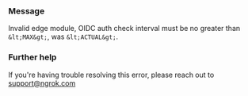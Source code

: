
### Message
Invalid edge module, OIDC auth check interval must be no greater than `&lt;MAX&gt;`, was `&lt;ACTUAL&gt;`.

### Further help
If you're having trouble resolving this error, please reach out to [support@ngrok.com](mailto:support@ngrok.com?subject=Help%20with%20ERR_NGROK_7160)

